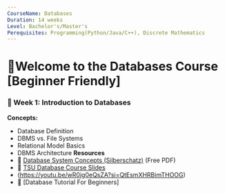 ```yaml
---
CourseName: Databases
Duration: 14 weeks
Level: Bachelor's/Master's
Perequisites: Programming(Python/Java/C++), Discrete Mathematics
---
```


# 📘Welcome to the Databases Course [Beginner Friendly]

### **📌 Week 1: Introduction to Databases** 
**Concepts:**  
- Database Definition
- DBMS vs. File Systems  
- Relational Model Basics  
- DBMS Architecture
**Resources**
-  📖 [Database System Concepts (Silberschatz)](https://www.db-book.com/) (Free PDF)
- 📜 [TSU Database Course Slides](https://docs.google.com/document/d/1----jHXmbYriDtS3rd1e63pnMnIe2NrC68HIpI-RFAA/edit?tab=t.0)  
- (https://youtu.be/wR0jg0eQsZA?si=QtEsmXHRBimTHOOG) 
- 🎥 [Database Tutorial For Beginners]

